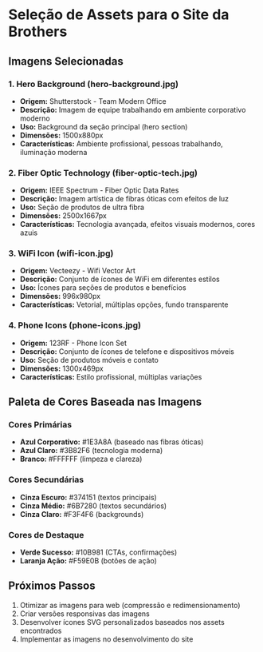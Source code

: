# Seleção de Assets para o Site da Brothers

## Imagens Selecionadas

### 1. Hero Background (hero-background.jpg)
- **Origem:** Shutterstock - Team Modern Office
- **Descrição:** Imagem de equipe trabalhando em ambiente corporativo moderno
- **Uso:** Background da seção principal (hero section)
- **Dimensões:** 1500x880px
- **Características:** Ambiente profissional, pessoas trabalhando, iluminação moderna

### 2. Fiber Optic Technology (fiber-optic-tech.jpg)
- **Origem:** IEEE Spectrum - Fiber Optic Data Rates
- **Descrição:** Imagem artística de fibras óticas com efeitos de luz
- **Uso:** Seção de produtos de ultra fibra
- **Dimensões:** 2500x1667px
- **Características:** Tecnologia avançada, efeitos visuais modernos, cores azuis

### 3. WiFi Icon (wifi-icon.jpg)
- **Origem:** Vecteezy - Wifi Vector Art
- **Descrição:** Conjunto de ícones de WiFi em diferentes estilos
- **Uso:** Ícones para seções de produtos e benefícios
- **Dimensões:** 996x980px
- **Características:** Vetorial, múltiplas opções, fundo transparente

### 4. Phone Icons (phone-icons.jpg)
- **Origem:** 123RF - Phone Icon Set
- **Descrição:** Conjunto de ícones de telefone e dispositivos móveis
- **Uso:** Seção de produtos móveis e contato
- **Dimensões:** 1300x469px
- **Características:** Estilo profissional, múltiplas variações

## Paleta de Cores Baseada nas Imagens

### Cores Primárias
- **Azul Corporativo:** #1E3A8A (baseado nas fibras óticas)
- **Azul Claro:** #3B82F6 (tecnologia moderna)
- **Branco:** #FFFFFF (limpeza e clareza)

### Cores Secundárias
- **Cinza Escuro:** #374151 (textos principais)
- **Cinza Médio:** #6B7280 (textos secundários)
- **Cinza Claro:** #F3F4F6 (backgrounds)

### Cores de Destaque
- **Verde Sucesso:** #10B981 (CTAs, confirmações)
- **Laranja Ação:** #F59E0B (botões de ação)

## Próximos Passos

1. Otimizar as imagens para web (compressão e redimensionamento)
2. Criar versões responsivas das imagens
3. Desenvolver ícones SVG personalizados baseados nos assets encontrados
4. Implementar as imagens no desenvolvimento do site

